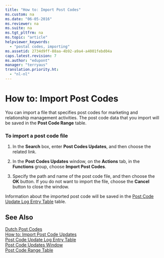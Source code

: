 ```yaml
---
title: "How to: Import Post Codes"
ms.custom: na
ms.date: "06-05-2016"
ms.reviewer: na
ms.suite: na
ms.tgt_pltfrm: na
ms.topic: "article"
helpviewer_keywords: 
  - "postal codes, importing"
ms.assetid: 2734d9ff-88aa-4b92-a9a4-a4001febd04a
caps.latest.revision: 7
ms.author: "edupont"
manager: "terryaus"
translation.priority.ht: 
  - "nl-nl"
---
```

# How to: Import Post Codes
You can import a file that specifies post codes for marketing and relationship management activities. The post code data that you import will be saved in the **Post Code Range** table.  
  
### To import a post code file  
  
1.  In the **Search** box, enter **Post Codes Updates**, and then choose the related link.  
  
2.  In the **Post Codes Updates** window, on the **Actions** tab, in the **Functions** group, choose **Import Post Codes**.  
  
3.  Specify the path and name of the post code file, and then choose the **OK** button. If you do not want to import the file, choose the **Cancel** button to close the window.  
  
 Information about the imported post code will be saved in the [Post Code Update Log Entry Table](../../LocalFunctionalityForMicrosoftDynamicsNav2016/Netherlands/-$-t_11407-post-code-update-log-entry-table-$-.md) table.  
  
## See Also  
 [Dutch Post Codes](../../LocalFunctionalityForMicrosoftDynamicsNav2016/Netherlands/dutch-post-codes.md)   
 [How to: Import Post Code Updates](../../LocalFunctionalityForMicrosoftDynamicsNav2016/Netherlands/how-to-import-post-code-updates.md)   
 [Post Code Update Log Entry Table](../../LocalFunctionalityForMicrosoftDynamicsNav2016/Netherlands/-$-t_11407-post-code-update-log-entry-table-$-.md)   
 [Post Code Updates Window](../../LocalFunctionalityForMicrosoftDynamicsNav2016/Netherlands/-$-n_11408-post-code-updates-window-$-.md)   
 [Post Code Range Table](../../LocalFunctionalityForMicrosoftDynamicsNav2016/Netherlands/-$-t_11406-post-code-range-table-$-.md)